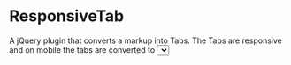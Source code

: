 # ResponsiveTab
A jQuery plugin that converts a markup into Tabs.
The Tabs are responsive and on mobile the tabs are converted to <select/>.
Default tab can be set by user

